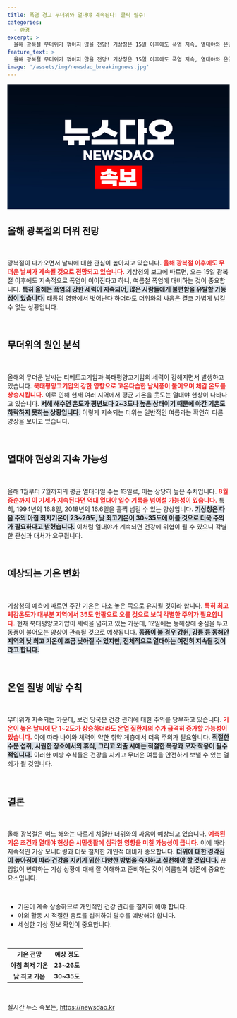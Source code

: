 ```yaml
---
title: 폭염 경고 무더위와 열대야 계속된다! 클릭 필수!
categories:
  - 환경
excerpt: >
  올해 광복절 무더위가 꺾이지 않을 전망! 기상청은 15일 이후에도 폭염 지속, 열대야와 온열질환 주의 필요성을 경고합니다. 1994년 최고 기록에 도전하는 올해 여름, 예외적인 기상 변화의 배경과 대처 방법을 알아보세요!
feature_text: >
  올해 광복절 무더위가 꺾이지 않을 전망! 기상청은 15일 이후에도 폭염 지속, 열대야와 온열질환 주의 필요성을 경고합니다. 1994년 최고 기록에 도전하는 올해 여름, 예외적인 기상 변화의 배경과 대처 방법을 알아보세요!
image: '/assets/img/newsdao_breakingnews.jpg'
---
```


<p><img src="/assets/img/newsdao_breakingnews.jpg" alt="firstkoreanews 속보" /></p>

<h2 data-ke-size="size26">올해 광복절의 더위 전망</h2>

<p data-ke-size="size16">&nbsp;</p>

<p>광복절이 다가오면서 날씨에 대한 관심이 높아지고 있습니다. <b><span style="color: #ee2323;">올해 광복절 이후에도 무더운 날씨가 계속될 것으로 전망되고 있습니다.</span></b> 기상청의 보고에 따르면, 오는 15일 광복절 이후에도 지속적으로 폭염이 이어진다고 하니, 여름철 폭염에 대비하는 것이 중요합니다. <b><span style="background-color: #21538527;">특히 올해는 폭염의 강한 세력이 지속되어, 많은 사람들에게 불편함을 유발할 가능성이 있습니다.</span></b> 태풍의 영향에서 벗어난다 하더라도 더위와의 싸움은 결코 가볍게 넘길 수 없는 상황입니다. </p>

<p data-ke-size="size16">&nbsp;</p>

<h2 data-ke-size="size26">무더위의 원인 분석</h2>

<p data-ke-size="size16">&nbsp;</p>

<p>올해의 무더운 날씨는 티베트고기압과 북태평양고기압의 세력이 강해지면서 발생하고 있습니다. <b><span style="color: #ee2323;">북태평양고기압의 강한 영향으로 고온다습한 남서풍이 불어오며 체감 온도를 상승시킵니다.</span></b> 이로 인해 현재 여러 지역에서 평균 기온을 웃도는 열대야 현상이 나타나고 있습니다. <b><span style="background-color: #21538527;">서해 해수면 온도가 평년보다 2~3도나 높은 상태이기 때문에 야간 기온도 하락하지 못하는 상황입니다.</span></b> 이렇게 지속되는 더위는 일반적인 여름과는 확연히 다른 양상을 보이고 있습니다. </p>

<p data-ke-size="size16">&nbsp;</p>

<h2 data-ke-size="size26">열대야 현상의 지속 가능성</h2>

<p data-ke-size="size16">&nbsp;</p>

<p>올해 1월부터 7월까지의 평균 열대야일 수는 13일로, 이는 상당히 높은 수치입니다. <b><span style="color: #ee2323;">8월 중순까지 이 기세가 지속된다면 역대 열대야 일수 기록을 넘어설 가능성이 있습니다.</span></b> 특히, 1994년의 16.8일, 2018년의 16.6일을 훌쩍 넘길 수 있는 양상입니다. <b><span style="background-color: #21538527;">기상청은 다음 주의 아침 최저기온이 23~26도, 낮 최고기온이 30~35도에 이를 것으로 더욱 주의가 필요하다고 밝혔습니다.</span></b> 이처럼 열대야가 계속되면 건강에 위협이 될 수 있으니 각별한 관심과 대처가 요구됩니다. </p>

<p data-ke-size="size16">&nbsp;</p>

<h2 data-ke-size="size26">예상되는 기온 변화</h2>

<p data-ke-size="size16">&nbsp;</p>

<p>기상청의 예측에 따르면 주간 기온은 다소 높은 쪽으로 유지될 것이라 합니다.  <b><span style="color: #ee2323;">특히 최고체감온도가 대부분 지역에서 35도 안팎으로 오를 것으로 보여 각별한 주의가 필요합니다.</span></b> 현재 북태평양고기압이 세력을 넓히고 있는 가운데, 12일에는 동해상에 중심을 두고 동풍이 불어오는 양상이 관측될 것으로 예상됩니다. <b><span style="background-color: #21538527;">동풍이 불 경우 강원, 강릉 등 동해안 지역의 낮 최고 기온이 조금 낮아질 수 있지만, 전체적으로 열대야는 여전히 지속될 것이라고 합니다.</span></b> </p>

<p data-ke-size="size16">&nbsp;</p>

<h2 data-ke-size="size26">온열 질병 예방 수칙</h2>

<p data-ke-size="size16">&nbsp;</p>

<p>무더위가 지속되는 가운데, 보건 당국은 건강 관리에 대한 주의를 당부하고 있습니다. <b><span style="color: #ee2323;">기온이 높은 날씨에 단 1~2도가 상승하더라도 온열 질환자의 수가 급격히 증가할 가능성이 있습니다.</span></b> 이에 따라 나이와 체력이 약한 취약 계층에서 더욱 주의가 필요합니다. <b><span style="background-color: #21538527;">적절한 수분 섭취, 시원한 장소에서의 휴식, 그리고 외출 시에는 적절한 복장과 모자 착용이 필수적입니다.</span></b> 이러한 예방 수칙들은 건강을 지키고 무더운 여름을 안전하게 보낼 수 있는 열쇠가 될 것입니다. </p>

<p data-ke-size="size16">&nbsp;</p>

<h2 data-ke-size="size26">결론</h2>

<p data-ke-size="size16">&nbsp;</p>

<p>올해 광복절은 여느 해와는 다르게 치열한 더위와의 싸움이 예상되고 있습니다. <b><span style="color: #ee2323;">예측된 기온 조건과 열대야 현상은 시민생활에 심각한 영향을 미칠 가능성이 큽니다.</span></b> 이에 따라 지속적인 기상 모니터링과 더욱 철저한 개인적 대비가 중요합니다. <b><span style="background-color: #21538527;">더위에 대한 경각심이 높아짐에 따라 건강을 지키기 위한 다양한 방법을 숙지하고 실천해야 할 것입니다.</span></b> 끊임없이 변화하는 기상 상황에 대해 잘 이해하고 준비하는 것이 여름철의 생존에 중요한 요소입니다. </p>

<p data-ke-size="size16">&nbsp;</p> 

<ul>
  <li>기온이 계속 상승하므로 개인적인 건강 관리를 철저히 해야 합니다.</li>
  <li>야외 활동 시 적절한 음료를 섭취하여 탈수를 예방해야 합니다.</li>
  <li>세심한 기상 정보 확인이 중요합니다.</li>
</ul>

<p data-ke-size="size16">&nbsp;</p> 

<table>
  <tr>
    <td style="text-align: center; height: 17px;"><b>기온 전망</b></td>
    <td style="text-align: center; height: 17px;"><b>예상 정도</b></td>
  </tr>
  <tr>
    <td style="text-align: center; height: 17px;"><b>아침 최저 기온</b></td>
    <td style="text-align: center; height: 17px;"><b>23~26도</b></td>
  </tr>
  <tr>
    <td style="text-align: center; height: 17px;"><b>낮 최고 기온</b></td>
    <td style="text-align: center; height: 17px;"><b>30~35도</b></td>
  </tr>
</table>

<p data-ke-size="size16">&nbsp;</p>
실시간 뉴스 속보는, <a href="https://newsdao.kr" rel="dofollow">https://newsdao.kr</a>



